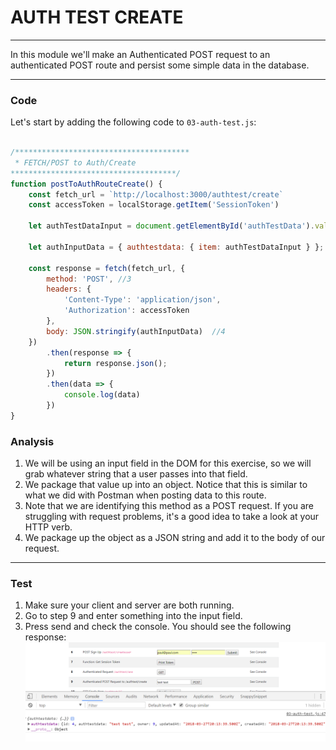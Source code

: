# AUTH TEST CREATE
---
In this module we'll make an Authenticated POST request to an authenticated POST route and persist some simple data in the database.

<hr />

### Code
Let's start by adding the following code to `03-auth-test.js`:

```js

/***************************************
 * FETCH/POST to Auth/Create
*************************************/
function postToAuthRouteCreate() {
	const fetch_url = `http://localhost:3000/authtest/create` 
	const accessToken = localStorage.getItem('SessionToken')

	let authTestDataInput = document.getElementById('authTestData').value; //1

	let authInputData = { authtestdata: { item: authTestDataInput } }; //2

	const response = fetch(fetch_url, {
		method: 'POST', //3
		headers: {
			'Content-Type': 'application/json',
			'Authorization': accessToken
		},
		body: JSON.stringify(authInputData)  //4
	})
		.then(response => {
			return response.json();
		})
		.then(data => {
			console.log(data)
		})
}
```

### Analysis
1. We will be using an input field in the DOM for this exercise, so we will grab whatever string that a user passes into that field. 
2. We package that value up into an object. Notice that this is similar to what we did with Postman when posting data to this route. 
3. Note that we are identifying this method as a POST request. If you are struggling with request problems, it's a good idea to take a look at your HTTP verb.
4. We package up the object as a JSON string and add it to the body of our request. 

<hr />

### Test
1. Make sure your client and server are both running.
2. Go to step 9 and enter something into the input field.
3. Press send and check the console. You should see the following response:
![screenshot](assets/05-auth-create.PNG) 